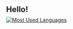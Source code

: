 ## Hello!

<!--
**NKstats/NKstats** is a ✨ _special_ ✨ repository because its `README.md` (this file) appears on your GitHub profile.

Here are some ideas to get you started:

- 🔭 I’m currently working on ...
- 🌱 I’m currently learning ...
- 👯 I’m looking to collaborate on ...
- 🤔 I’m looking for help with ...
- 💬 Ask me about ...
- 📫 How to reach me: ...
- 😄 Pronouns: ...
- ⚡ Fun fact: ...
-->
<a href="https://github.com/NKstats" style="display: inline-block; margin-top: -10px; margin-right: 20px;">
    <img align="center" style="border-radius: 0 !important;" src="https://github-readme-stats.vercel.app/api/top-langs/?username=NKstats&layout=compact&theme=buefy&hide_border=true&custom_title=Programming%20Language%20Stats&langs_count=10" alt="Most Used Languages" />
</a>
